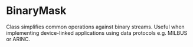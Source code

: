 BinaryMask
==========

Class simplifies common operations against binary streams. Useful when implementing device-linked applications using data protocols e.g. MILBUS or ARINC.
